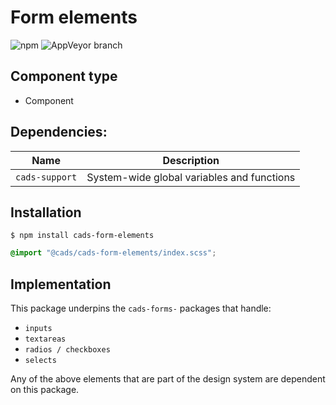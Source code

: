 # Form elements

![npm](https://img.shields.io/npm/v/:package.svg)
![AppVeyor branch](https://img.shields.io/appveyor/ci/:user/:repo/:branch.svg)

## Component type

- Component

## Dependencies:

| Name           | Description                                |
| -------------- | ------------------------------------------ |
| `cads-support` | System-wide global variables and functions |

## Installation

```
$ npm install cads-form-elements
```

```scss
@import "@cads/cads-form-elements/index.scss";
```

## Implementation

This package underpins the `cads-forms-` packages that handle:

- `inputs`
- `textareas`
- `radios / checkboxes`
- `selects`

Any of the above elements that are part of the design system are dependent on this package.
